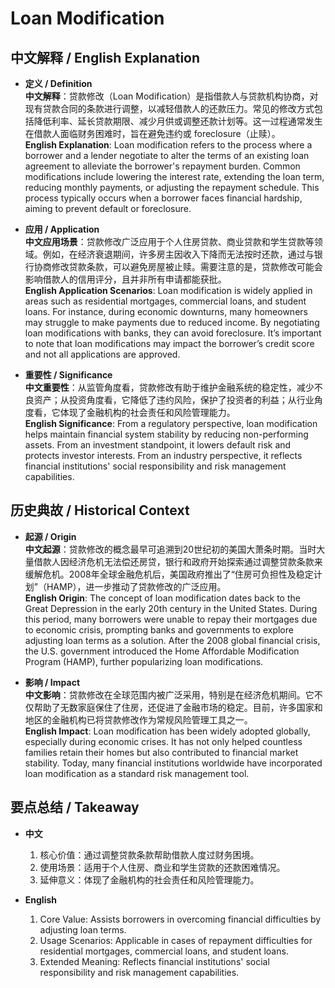 # Loan Modification

## 中文解释 / English Explanation

* **定义 / Definition**  
  **中文解释**：贷款修改（Loan Modification）是指借款人与贷款机构协商，对现有贷款合同的条款进行调整，以减轻借款人的还款压力。常见的修改方式包括降低利率、延长贷款期限、减少月供或调整还款计划等。这一过程通常发生在借款人面临财务困难时，旨在避免违约或 foreclosure（止赎）。  
  **English Explanation**: Loan modification refers to the process where a borrower and a lender negotiate to alter the terms of an existing loan agreement to alleviate the borrower's repayment burden. Common modifications include lowering the interest rate, extending the loan term, reducing monthly payments, or adjusting the repayment schedule. This process typically occurs when a borrower faces financial hardship, aiming to prevent default or foreclosure.

* **应用 / Application**  
  **中文应用场景**：贷款修改广泛应用于个人住房贷款、商业贷款和学生贷款等领域。例如，在经济衰退期间，许多房主因收入下降而无法按时还款，通过与银行协商修改贷款条款，可以避免房屋被止赎。需要注意的是，贷款修改可能会影响借款人的信用评分，且并非所有申请都能获批。  
  **English Application Scenarios**: Loan modification is widely applied in areas such as residential mortgages, commercial loans, and student loans. For instance, during economic downturns, many homeowners may struggle to make payments due to reduced income. By negotiating loan modifications with banks, they can avoid foreclosure. It’s important to note that loan modifications may impact the borrower’s credit score and not all applications are approved.

* **重要性 / Significance**  
  **中文重要性**：从监管角度看，贷款修改有助于维护金融系统的稳定性，减少不良资产；从投资角度看，它降低了违约风险，保护了投资者的利益；从行业角度看，它体现了金融机构的社会责任和风险管理能力。  
  **English Significance**: From a regulatory perspective, loan modification helps maintain financial system stability by reducing non-performing assets. From an investment standpoint, it lowers default risk and protects investor interests. From an industry perspective, it reflects financial institutions' social responsibility and risk management capabilities.

## 历史典故 / Historical Context

* **起源 / Origin**  
  **中文起源**：贷款修改的概念最早可追溯到20世纪初的美国大萧条时期。当时大量借款人因经济危机无法偿还房贷，银行和政府开始探索通过调整贷款条款来缓解危机。2008年全球金融危机后，美国政府推出了“住房可负担性及稳定计划”（HAMP），进一步推动了贷款修改的广泛应用。  
  **English Origin**: The concept of loan modification dates back to the Great Depression in the early 20th century in the United States. During this period, many borrowers were unable to repay their mortgages due to economic crisis, prompting banks and governments to explore adjusting loan terms as a solution. After the 2008 global financial crisis, the U.S. government introduced the Home Affordable Modification Program (HAMP), further popularizing loan modifications.

* **影响 / Impact**  
  **中文影响**：贷款修改在全球范围内被广泛采用，特别是在经济危机期间。它不仅帮助了无数家庭保住了住房，还促进了金融市场的稳定。目前，许多国家和地区的金融机构已将贷款修改作为常规风险管理工具之一。  
  **English Impact**: Loan modification has been widely adopted globally, especially during economic crises. It has not only helped countless families retain their homes but also contributed to financial market stability. Today, many financial institutions worldwide have incorporated loan modification as a standard risk management tool.

## 要点总结 / Takeaway

* **中文**  
  1. 核心价值：通过调整贷款条款帮助借款人度过财务困境。
  2. 使用场景：适用于个人住房、商业和学生贷款的还款困难情况。
  3. 延伸意义：体现了金融机构的社会责任和风险管理能力。

* **English**  
  1. Core Value: Assists borrowers in overcoming financial difficulties by adjusting loan terms.
  2. Usage Scenarios: Applicable in cases of repayment difficulties for residential mortgages, commercial loans, and student loans.
  3. Extended Meaning: Reflects financial institutions' social responsibility and risk management capabilities.